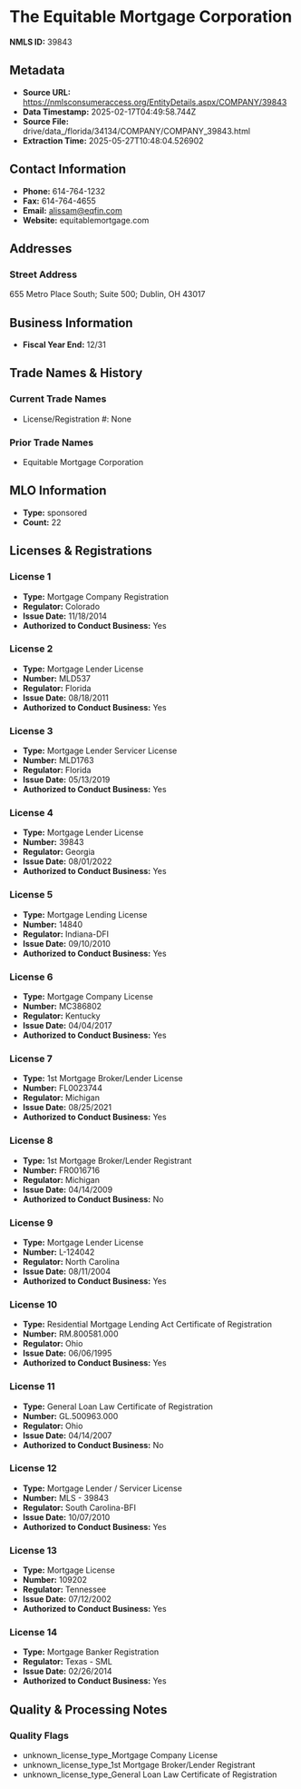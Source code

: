 # The Equitable Mortgage Corporation

**NMLS ID:** 39843

## Metadata
- **Source URL:** https://nmlsconsumeraccess.org/EntityDetails.aspx/COMPANY/39843
- **Data Timestamp:** 2025-02-17T04:49:58.744Z
- **Source File:** drive/data_/florida/34134/COMPANY/COMPANY_39843.html
- **Extraction Time:** 2025-05-27T10:48:04.526902

## Contact Information
- **Phone:** 614-764-1232
- **Fax:** 614-764-4655
- **Email:** alissam@eqfin.com
- **Website:** equitablemortgage.com

## Addresses
### Street Address
655 Metro Place South; Suite 500; Dublin, OH 43017

## Business Information
- **Fiscal Year End:** 12/31

## Trade Names & History
### Current Trade Names
- License/Registration #: None

### Prior Trade Names
- Equitable Mortgage Corporation

## MLO Information
- **Type:** sponsored
- **Count:** 22

## Licenses & Registrations

### License 1
- **Type:** Mortgage Company Registration
- **Regulator:** Colorado
- **Issue Date:** 11/18/2014
- **Authorized to Conduct Business:** Yes

### License 2
- **Type:** Mortgage Lender License
- **Number:** MLD537
- **Regulator:** Florida
- **Issue Date:** 08/18/2011
- **Authorized to Conduct Business:** Yes

### License 3
- **Type:** Mortgage Lender Servicer License
- **Number:** MLD1763
- **Regulator:** Florida
- **Issue Date:** 05/13/2019
- **Authorized to Conduct Business:** Yes

### License 4
- **Type:** Mortgage Lender License
- **Number:** 39843
- **Regulator:** Georgia
- **Issue Date:** 08/01/2022
- **Authorized to Conduct Business:** Yes

### License 5
- **Type:** Mortgage Lending License
- **Number:** 14840
- **Regulator:** Indiana-DFI
- **Issue Date:** 09/10/2010
- **Authorized to Conduct Business:** Yes

### License 6
- **Type:** Mortgage Company License
- **Number:** MC386802
- **Regulator:** Kentucky
- **Issue Date:** 04/04/2017
- **Authorized to Conduct Business:** Yes

### License 7
- **Type:** 1st Mortgage Broker/Lender License
- **Number:** FL0023744
- **Regulator:** Michigan
- **Issue Date:** 08/25/2021
- **Authorized to Conduct Business:** Yes

### License 8
- **Type:** 1st Mortgage Broker/Lender Registrant
- **Number:** FR0016716
- **Regulator:** Michigan
- **Issue Date:** 04/14/2009
- **Authorized to Conduct Business:** No

### License 9
- **Type:** Mortgage Lender License
- **Number:** L-124042
- **Regulator:** North Carolina
- **Issue Date:** 08/11/2004
- **Authorized to Conduct Business:** Yes

### License 10
- **Type:** Residential Mortgage Lending Act Certificate of Registration
- **Number:** RM.800581.000
- **Regulator:** Ohio
- **Issue Date:** 06/06/1995
- **Authorized to Conduct Business:** Yes

### License 11
- **Type:** General Loan Law Certificate of Registration
- **Number:** GL.500963.000
- **Regulator:** Ohio
- **Issue Date:** 04/14/2007
- **Authorized to Conduct Business:** No

### License 12
- **Type:** Mortgage Lender / Servicer License
- **Number:** MLS - 39843
- **Regulator:** South Carolina-BFI
- **Issue Date:** 10/07/2010
- **Authorized to Conduct Business:** Yes

### License 13
- **Type:** Mortgage License
- **Number:** 109202
- **Regulator:** Tennessee
- **Issue Date:** 07/12/2002
- **Authorized to Conduct Business:** Yes

### License 14
- **Type:** Mortgage Banker Registration
- **Regulator:** Texas - SML
- **Issue Date:** 02/26/2014
- **Authorized to Conduct Business:** Yes

## Quality & Processing Notes
### Quality Flags
- unknown_license_type_Mortgage Company License
- unknown_license_type_1st Mortgage Broker/Lender Registrant
- unknown_license_type_General Loan Law Certificate of Registration
